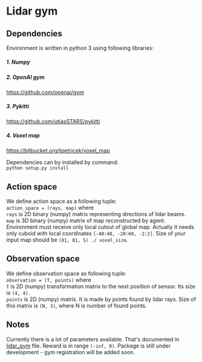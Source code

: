# Lidar gym
## Dependencies
Environment is written in python 3 using following libraries:

##### 1. Numpy
##### 2. OpenAI gym
https://github.com/openai/gym
##### 3. Pykitti
https://github.com/utiasSTARS/pykitti
##### 4. Voxel map
https://bitbucket.org/tpetricek/voxel_map

Dependencies can by installed by command:<br />`python setup.py install`

## Action space
We define action space as a following tuple:<br />
`action_space = (rays, map)`
where <br />`rays` is 2D binary (numpy) matrix representing directions of lidar beams. <br />
`map` is 3D binary (numpy) matrix of map reconstructed by agent.
Environment must receive only local cutout of global map. 
Actually it needs only cuboid with local coordinates `[-40:40, -20:60, -2:2]`.
Size of your input map should be `(81, 81, 5) ./ voxel_size`. 

## Observation space
We define observation space as following tuple:<br />
`observation = (T, points)`
where <br />
`T` is 2D (numpy) transformation matrix to the next position of sensor.
Its size is `(4, 4)`.<br />
`points` is 2D (numpy) matrix. It is made by points found by lidar rays.
Size of this matrix is `(N, 3)`, where N is number of found points.

## Notes
Currently there is a lot of parameters available. That's documented in [lidar_gym](lidar_gym/lidar_gym.py) file.
Reward is in range `(-inf, 0)`. Package is still under development - gym registration will be added soon.